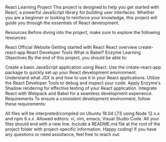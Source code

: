 React Learning Project
This project is designed to help you get started with React, a powerful JavaScript library for building user interfaces. Whether you are a beginner or looking to reinforce your knowledge, this project will guide you through the essentials of React development.

Resources
Before diving into the project, make sure to explore the following resources:

React Official Website
Getting started with React
React overview
create-react-app
React Developer Tools
What is Babel?
Enzyme
Learning Objectives
By the end of this project, you should be able to:

Create a basic JavaScript application using React.
Use the create-react-app package to quickly set up your React development environment.
Understand what JSX is and how to use it in your React applications.
Utilize the React Developer Tools to debug and inspect your code.
Apply Enzyme's Shadow rendering for effective testing of your React application.
Integrate React with Webpack and Babel for a seamless development experience.
Requirements
To ensure a consistent development environment, follow these requirements:

All files will be interpreted/compiled on Ubuntu 18.04 LTS using Node 12.x.x and npm 6.x.x.
Allowed editors: vi, vim, emacs, Visual Studio Code.
All your files should end with a new line.
Include a README.md file at the root of the project folder with project-specific information.
Happy coding! If you have any questions or need assistance, feel free to reach out.






